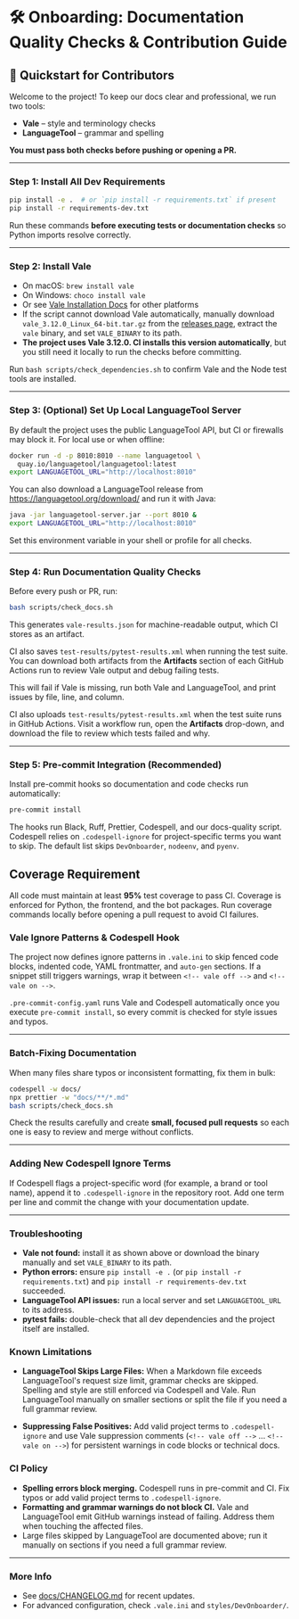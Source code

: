 # 🛠️ Onboarding: Documentation Quality Checks & Contribution Guide

## 🚀 Quickstart for Contributors

Welcome to the project! To keep our docs clear and professional, we run two tools:

* **Vale** – style and terminology checks
* **LanguageTool** – grammar and spelling

**You must pass both checks before pushing or opening a PR.**

---

### Step 1: Install All Dev Requirements

```bash
pip install -e .  # or `pip install -r requirements.txt` if present
pip install -r requirements-dev.txt
```

Run these commands **before executing tests or documentation checks** so Python
imports resolve correctly.

---

### Step 2: Install Vale

* On macOS: `brew install vale`
* On Windows: `choco install vale`
* Or see [Vale Installation Docs](https://vale.sh/docs/installation/) for other platforms
* If the script cannot download Vale automatically, manually download `vale_3.12.0_Linux_64-bit.tar.gz` from the [releases page](https://github.com/errata-ai/vale/releases), extract the `vale` binary, and set `VALE_BINARY` to its path.
* **The project uses Vale 3.12.0. CI installs this version automatically**, but you still need it locally to run the checks before committing.

Run `bash scripts/check_dependencies.sh` to confirm Vale and the Node test tools are installed.

---

### Step 3: (Optional) Set Up Local LanguageTool Server

By default the project uses the public LanguageTool API, but CI or firewalls may block it. For local use or when offline:

```bash
docker run -d -p 8010:8010 --name languagetool \
  quay.io/languagetool/languagetool:latest
export LANGUAGETOOL_URL="http://localhost:8010"
```

You can also download a LanguageTool release from <https://languagetool.org/download/> and run it with Java:

```bash
java -jar languagetool-server.jar --port 8010 &
export LANGUAGETOOL_URL="http://localhost:8010"
```

Set this environment variable in your shell or profile for all checks.

---

### Step 4: Run Documentation Quality Checks

Before every push or PR, run:

```bash
bash scripts/check_docs.sh
```

This generates `vale-results.json` for machine-readable output, which CI stores as an artifact.

CI also saves `test-results/pytest-results.xml` when running the test suite. You can download
both artifacts from the **Artifacts** section of each GitHub Actions run to
review Vale output and debug failing tests.

This will fail if Vale is missing, run both Vale and LanguageTool, and print issues by file, line, and column.

CI also uploads `test-results/pytest-results.xml` when the test suite runs in GitHub Actions. Visit a workflow run, open the **Artifacts** drop-down, and download the file to review which tests failed and why.

---

### Step 5: Pre‑commit Integration (Recommended)

Install pre-commit hooks so documentation and code checks run automatically:

```bash
pre-commit install
```

The hooks run Black, Ruff, Prettier, Codespell, and our docs-quality script.
Codespell relies on `.codespell-ignore` for project-specific terms you want to
skip. The default list skips `DevOnboarder`, `nodeenv`, and `pyenv`.

## Coverage Requirement

All code must maintain at least **95%** test coverage to pass CI. Coverage is
enforced for Python, the frontend, and the bot packages. Run coverage commands
locally before opening a pull request to avoid CI failures.

### Vale Ignore Patterns & Codespell Hook

The project now defines ignore patterns in `.vale.ini` to skip fenced code
blocks, indented code, YAML frontmatter, and `auto-gen` sections. If a snippet
still triggers warnings, wrap it between `<!-- vale off -->` and `<!-- vale on -->`.

`.pre-commit-config.yaml` runs Vale and Codespell automatically once you execute
`pre-commit install`, so every commit is checked for style issues and typos.

---

### Batch‑Fixing Documentation

When many files share typos or inconsistent formatting, fix them in bulk:

```bash
codespell -w docs/
npx prettier -w "docs/**/*.md"
bash scripts/check_docs.sh
```

Check the results carefully and create **small, focused pull requests** so each
one is easy to review and merge without conflicts.

---

### Adding New Codespell Ignore Terms

If Codespell flags a project-specific word (for example, a brand or tool name),
append it to `.codespell-ignore` in the repository root. Add one term per line
and commit the change with your documentation update.

---

### Troubleshooting

* **Vale not found:** install it as shown above or download the binary manually and set `VALE_BINARY` to its path.
* **Python errors:** ensure `pip install -e .` (or `pip install -r requirements.txt`) and `pip install -r requirements-dev.txt` succeeded.
* **LanguageTool API issues:** run a local server and set `LANGUAGETOOL_URL` to its address.
* **pytest fails:** double-check that all dev dependencies and the project itself are installed.

### Known Limitations

- **LanguageTool Skips Large Files:**
  When a Markdown file exceeds LanguageTool's request size limit, grammar checks
  are skipped. Spelling and style are still enforced via Codespell and Vale.
  Run LanguageTool manually on smaller sections or split the file if you need a
  full grammar review.

- **Suppressing False Positives:**
  Add valid project terms to `.codespell-ignore` and use Vale suppression
  comments (`<!-- vale off -->` ... `<!-- vale on -->`) for persistent warnings
  in code blocks or technical docs.

### CI Policy

- **Spelling errors block merging.** Codespell runs in pre-commit and CI. Fix typos or add valid project terms to `.codespell-ignore`.
- **Formatting and grammar warnings do not block CI.** Vale and LanguageTool emit GitHub warnings instead of failing. Address them when touching the affected files.
- Large files skipped by LanguageTool are documented above; run it manually on sections if you need a full grammar review.

---

### More Info

* See [docs/CHANGELOG.md](CHANGELOG.md) for recent updates.
* For advanced configuration, check `.vale.ini` and `styles/DevOnboarder/`.
